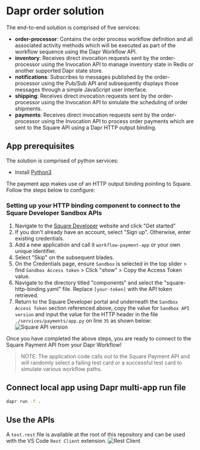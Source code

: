 # Dapr order solution

The end-to-end solution is comprised of five services:

- **order-processor**: Contains the order process workflow definition and all associated activity methods which will be executed as part of the workflow sequence using the Dapr Workflow API.
- **inventory**: Receives direct invocation requests sent by the order-processor using the Invocation API to manage inventory state in Redis or another supported Dapr state store.
- **notifications**: Subscribes to messages published by the order-processor using the Pub/Sub API and subsequently displays those messages through a simple JavaScript user interface.
- **shipping**: Receives direct invocation requests sent by the order-processor using the Invocation API to simulate the scheduling of order shipments.
- **payments**: Receives direct invocation requests sent by the order-processor using the Invocation API to process order payments which are sent to the Square API using a Dapr HTTP output binding.

## App prerequisites

The solution is comprised of python services:

- Install [Python3](https://www.python.org/downloads/)

The payment app makes use of an HTTP output binding pointing to Square. Follow the steps below to configure:

### Setting up your HTTP binding component to connect to the Square Developer Sandbox APIs

1. Navigate to the [Square Developer](https://developer.squareup.com/us/en) website and click "Get started"
1. If you don't already have an account, select "Sign up". Otherwise, enter existing credentials.
1. Add a new application and call it `workflow-payment-app` or your own unique identifier.
1. Select "Skip" on the subsequent blades.
1. On the Credentials page, ensure `Sandbox` is selected in the top slider > find `Sandbox Access token` > Click "show" > Copy the Access Token value.
1. Navigate to the directory titled "components" and select the "square-http-binding.yaml" file. Replace `[your-token]` with the API token retrieved.
1. Return to the Square Developer portal and underneath the `Sandbox Access Token` section referenced above, copy the value for `Sandbox API version` and input the value for the HTTP header in the file `./services/payments/app.py` on line `35` as shown below:
    ![Square API version](./images/square-api-version.png)

Once you have completed the above steps, you are ready to connect to the Square Payment API from your Dapr Workflow!

> NOTE: The application code calls out to the Square Payment API and will randomly select a failing test card or a successful test card to simulate various workflow paths.

## Connect local app using Dapr multi-app run file

```bash
dapr run -f . 
```

## Use the APIs

A `test.rest` file is available at the root of this repository and can be used with the VS Code `Rest Client` extension.
    ![Rest Client](/images/rest-client.png)
